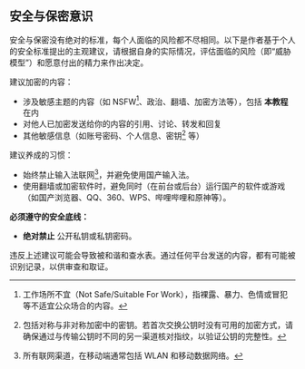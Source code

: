 ## 安全与保密意识

安全与保密没有绝对的标准，每个人面临的风险都不尽相同。以下是作者基于个人的安全标准提出的主观建议，请根据自身的实际情况，评估面临的风险（即“威胁模型”）和愿意付出的精力来作出决定。

建议加密的内容：

- 涉及敏感主题的内容（如 NSFW[^nsfw]、政治、翻墙、加密方法等），包括 **本教程** 在内
- 对他人已加密发送给你的内容的引用、讨论、转发和回复
- 其他敏感信息（如账号密码、个人信息、密钥[^key] 等）

建议养成的习惯：

- 始终禁止输入法联网[^network]，并避免使用国产输入法。
- 使用翻墙或加密软件时，避免同时（在前台或后台）运行国产的软件或游戏（如国产浏览器、QQ、360、WPS、哔哩哔哩和原神等）。

**必须遵守的安全底线：**

- **绝对禁止** 公开私钥或私钥密码。

违反上述建议可能会导致被和谐和查水表。通过任何平台发送的内容，都有可能被识别记录，以供审查和取证。

[^nsfw]: 工作场所不宜（Not Safe/Suitable For Work），指裸露、暴力、色情或冒犯等不适宜公众场合的内容。
[^key]: 包括对称与非对称加密中的密钥。若首次交换公钥时没有可用的加密方式，请确保通过与传输公钥时不同的另一渠道核对指纹，以验证公钥的完整性。
[^network]: 所有联网渠道，在移动端通常包括 WLAN 和移动数据网络。